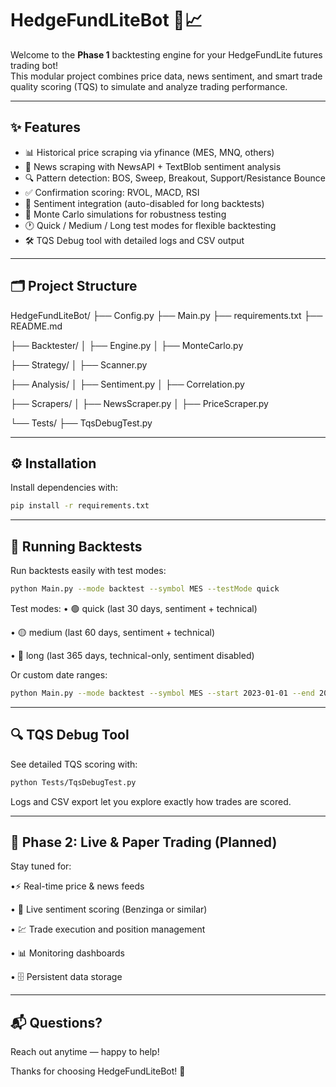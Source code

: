 # HedgeFundLiteBot 🚀📈

Welcome to the **Phase 1** backtesting engine for your HedgeFundLite futures trading bot!  
This modular project combines price data, news sentiment, and smart trade quality scoring (TQS) to simulate and analyze trading performance.

---

## ✨ Features

- 📊 Historical price scraping via yfinance (MES, MNQ, others)  
- 📰 News scraping with NewsAPI + TextBlob sentiment analysis  
- 🔍 Pattern detection: BOS, Sweep, Breakout, Support/Resistance Bounce  
- ✅ Confirmation scoring: RVOL, MACD, RSI  
- 🤖 Sentiment integration (auto-disabled for long backtests)  
- 🎲 Monte Carlo simulations for robustness testing  
- 🕐 Quick / Medium / Long test modes for flexible backtesting  
- 🛠️ TQS Debug tool with detailed logs and CSV output  

---

## 🗂️ Project Structure

HedgeFundLiteBot/
├── Config.py
├── Main.py
├── requirements.txt
├── README.md

├── Backtester/
│ ├── Engine.py
│ ├── MonteCarlo.py

├── Strategy/
│ ├── Scanner.py

├── Analysis/
│ ├── Sentiment.py
│ ├── Correlation.py

├── Scrapers/
│ ├── NewsScraper.py
│ ├── PriceScraper.py

└── Tests/
├── TqsDebugTest.py


---

## ⚙️ Installation

Install dependencies with:  
```bash
pip install -r requirements.txt
```
---

## 🏁 Running Backtests

Run backtests easily with test modes:

```bash
python Main.py --mode backtest --symbol MES --testMode quick
```

Test modes:
• 🟢 quick (last 30 days, sentiment + technical)

• 🟡 medium (last 60 days, sentiment + technical)

• 🔴 long (last 365 days, technical-only, sentiment disabled)

Or custom date ranges:

```bash
python Main.py --mode backtest --symbol MES --start 2023-01-01 --end 2023-06-01
```

---

## 🔍 TQS Debug Tool

See detailed TQS scoring with:

```bash
python Tests/TqsDebugTest.py
```
Logs and CSV export let you explore exactly how trades are scored.

---

## 🚀 Phase 2: Live & Paper Trading (Planned)

Stay tuned for:

•⚡ Real-time price & news feeds

• 🤖 Live sentiment scoring (Benzinga or similar)

• 💹 Trade execution and position management

• 📊 Monitoring dashboards

• 🗄️ Persistent data storage

---

## 📬 Questions?

Reach out anytime — happy to help!

Thanks for choosing HedgeFundLiteBot! 🎉